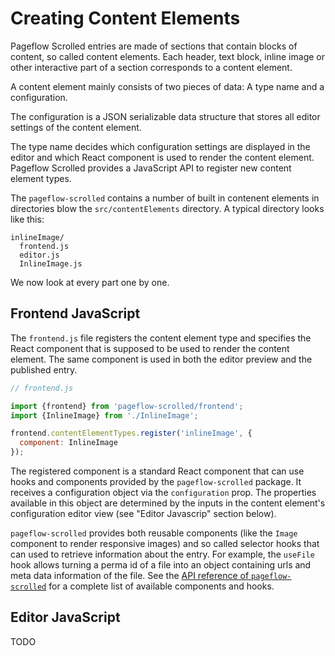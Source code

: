# Creating Content Elements

Pageflow Scrolled entries are made of sections that contain blocks of
content, so called content elements. Each header, text block, inline
image or other interactive part of a section corresponds to a content
element.

A content element mainly consists of two pieces of data: A type name
and a configuration.

The configuration is a JSON serializable data structure that stores
all editor settings of the content element.

The type name decides which configuration settings are displayed in
the editor and which React component is used to render the content
element. Pageflow Scrolled provides a JavaScript API to register new
content element types.

The `pageflow-scrolled` contains a number of built in contenent
elements in directories blow the `src/contentElements` directory. A
typical directory looks like this:

```
inlineImage/
  frontend.js
  editor.js
  InlineImage.js
```

We now look at every part one by one.

## Frontend JavaScript

The `frontend.js` file registers the content element type and
specifies the React component that is supposed to be used to render
the content element. The same component is used in both the editor
preview and the published entry.

```javascript
// frontend.js

import {frontend} from 'pageflow-scrolled/frontend';
import {InlineImage} from './InlineImage';

frontend.contentElementTypes.register('inlineImage', {
  component: InlineImage
});
```

The registered component is a standard React component that can use
hooks and components provided by the `pageflow-scrolled` package. It
receives a configuration object via the `configuration` prop. The
properties available in this object are determined by the inputs in
the content element's configuration editor view (see "Editor
Javascrip" section below).

`pageflow-scrolled` provides both reusable components (like the
`Image` component to render responsive images) and so called selector
hooks that can used to retrieve information about the entry. For
example, the `useFile` hook allows turning a perma id of a file into
an object containing urls and meta data information of the file. See
the
[API reference of `pageflow-scrolled`](https://codevise.github.io/pageflow-docs/scrolled/js/master/index.html)
for a complete list of available components and hooks.

## Editor JavaScript

TODO

